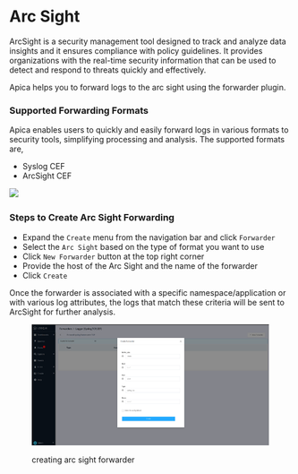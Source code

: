 # Arc Sight

ArcSight is a security management tool designed to track and analyze data insights and it ensures compliance with policy guidelines. It provides organizations with the real-time security information that can be used to detect and respond to threats quickly and effectively.

Apica helps you to forward logs to the arc sight using the forwarder plugin.

### Supported Forwarding Formats <a href="#supported-forwarding-formats" id="supported-forwarding-formats"></a>

Apica enables users to quickly and easily forward logs in various formats to security tools, simplifying processing and analysis. The supported formats are,

* Syslog CEF
* ArcSight CEF

![](https://logflow-docs.logiq.ai/~gitbook/image?url=https%3A%2F%2F3717450363-files.gitbook.io%2F%7E%2Ffiles%2Fv0%2Fb%2Fgitbook-x-prod.appspot.com%2Fo%2Fspaces%252F8WGNQCWSTnL2NgouIRTq%252Fuploads%252F7iQqFMY2O5Atqs2XfmYZ%252FScreenshot%2520from%25202023-01-03%252014-36-35.png%3Falt%3Dmedia%26token%3Db2bd77ca-6b7a-4611-94c5-208eb23f3f43\&width=768\&dpr=4\&quality=100\&sign=3493f703\&sv=1)

### Steps to Create Arc Sight Forwarding <a href="#steps-to-create-arc-sight-forwarding" id="steps-to-create-arc-sight-forwarding"></a>

* Expand the `Create` menu from the navigation bar and click `Forwarder`
* Select the `Arc Sight` based on the type of format you want to use
* Click `New Forwarder` button at the top right corner
* Provide the host of the Arc Sight and the name of the forwarder
* Click `Create`

Once the forwarder is associated with a specific namespace/application or with various log attributes, the logs that match these criteria will be sent to ArcSight for further analysis.

<figure><img src="../../.gitbook/assets/image (520).png" alt=""><figcaption><p>creating arc sight forwarder</p></figcaption></figure>
